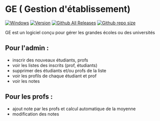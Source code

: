 # GE ( Gestion d'établissement)

[![Windows](https://img.shields.io/badge/Windows-yes-red.svg)](#README)
[![Version](https://img.shields.io/badge/Version-1.0.0-teal)](https://github.com/jahjuno/GE/releases)
[![Github All Releases](https://img.shields.io/github/downloads/jahjuno/GE/total?style=flat-square)](https://github.com/jahjuno/GE/releases/download/v1.0.0/ge.exe)
[![Github repo size](https://img.shields.io/github/repo-size/jahjuno/GE)](#README)

GE est un logiciel conçu pour gérer les grandes écoles ou des universités

## Pour l'admin :
- inscrir des nouveaux étudiants, profs
- voir les listes des inscrits (prof, étudiants)
- supprimer des étudiants et/ou profs de la liste
- voir les profils de chaque étudiant et prof 
- voir les notes

## Pour les profs :
- ajout note par les profs et calcul automatique de la moyenne
- modification des notes
